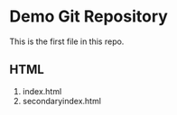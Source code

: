 # Demo Git Repository

This is the first file in this repo.

## HTML

1. index.html
2. secondaryindex.html

